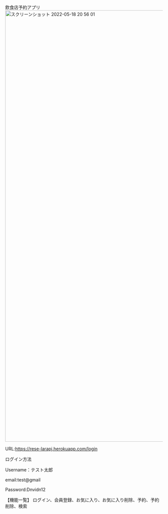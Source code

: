 飲食店予約アプリ
<img width="1375" alt="スクリーンショット 2022-05-18 20 56 01" src="https://user-images.githubusercontent.com/93500619/169038352-249814fe-42bc-4175-9906-85c6b081f7f3.png">

URL:https://rese-larapj.herokuapp.com/login

ログイン方法

Username：テスト太郎

email:test@gmail

Password:Dnvidn12

【機能一覧】
ログイン、会員登録、お気に入り、お気に入り削除、予約、予約削除、検索
